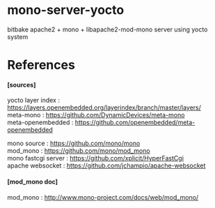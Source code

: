 # mono-server-yocto
bitbake apache2 + mono + libapache2-mod-mono server using yocto system

# References

#### [sources]  
yocto layer index : https://layers.openembedded.org/layerindex/branch/master/layers/  
meta-mono : https://github.com/DynamicDevices/meta-mono  
meta-openembedded : https://github.com/openembedded/meta-openembedded  

mono source : https://github.com/mono/mono  
mod_mono : https://github.com/mono/mod_mono  
mono fastcgi server : https://github.com/xplicit/HyperFastCgi  
apache websocket : https://github.com/jchampio/apache-websocket  

#### [mod_mono doc]  
mod_mono : http://www.mono-project.com/docs/web/mod_mono/
